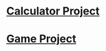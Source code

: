 <h1>
  <a href="https://jbelgrave.github.io/Projects/calculator-project/">Calculator Project</a>
</h1>
<h1>
  <a href="https://jbelgrave.github.io/Projects/game-project/">Game Project</a>
</h1>
